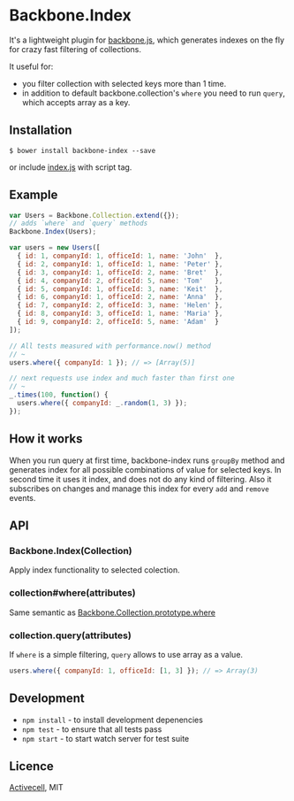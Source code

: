 # Backbone.Index

  It's a lightweight plugin for [backbone.js](http://documentcloud.github.io/backbone/),
  which generates indexes on the fly for crazy fast filtering of collections.

  It useful for:

  * you filter collection with selected keys more than 1 time.
  * in addition to default backbone.collection's `where` you need to run `query`,
    which accepts array as a key.

## Installation

    $ bower install backbone-index --save

  or include [index.js]() with script tag.

## Example

```js
var Users = Backbone.Collection.extend({});
// adds `where` and `query` methods
Backbone.Index(Users);

var users = new Users([
  { id: 1, companyId: 1, officeId: 1, name: 'John'  },
  { id: 2, companyId: 1, officeId: 1, name: 'Peter' },
  { id: 3, companyId: 1, officeId: 2, name: 'Bret'  },
  { id: 4, companyId: 2, officeId: 5, name: 'Tom'   },
  { id: 5, companyId: 1, officeId: 3, name: 'Keit'  },
  { id: 6, companyId: 1, officeId: 2, name: 'Anna'  },
  { id: 7, companyId: 2, officeId: 3, name: 'Helen' },
  { id: 8, companyId: 3, officeId: 1, name: 'Maria' },
  { id: 9, companyId: 2, officeId: 5, name: 'Adam'  }
]);

// All tests measured with performance.now() method
// ~
users.where({ companyId: 1 }); // => [Array(5)]

// next requests use index and much faster than first one
// ~
_.times(100, function() {
  users.where({ companyId: _.random(1, 3) });
});
```

## How it works

  When you run query at first time, backbone-index runs `groupBy` method
  and generates index for all possible combinations of value for selected keys.
  In second time it uses it index, and does not do any kind of filtering.
  Also it subscribes on changes and manage this index for every `add` and `remove` events.

## API

### Backbone.Index(Collection)

  Apply index functionality to selected colection.

### collection#where(attributes)

  Same semantic as [Backbone.Collection.prototype.where](http://documentcloud.github.io/backbone/#Collection-where)

### collection.query(attributes)

  If `where` is a simple filtering, `query` allows to use array as a value.

 ```js
 users.where({ companyId: 1, officeId: [1, 3] }); // => Array(3)
 ```

## Development

  * `npm install` - to install development depenencies
  * `npm test` - to ensure that all tests pass
  * `npm start` - to start watch server for test suite

## Licence

  [Activecell](http://activecell.com/), MIT
